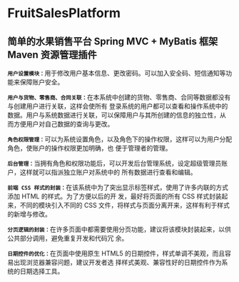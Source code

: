 # FruitSalesPlatform
## 简单的水果销售平台 Spring MVC + MyBatis 框架 Maven 资源管理插件

<b>`用户设置模块：`</b>用于修改用户基本信息、更改密码。可以加入安全码、短信通知等功能来保障账户安全。

<b>`用户与货物、零售商、合同关联：`</b>在本系统中创建的货物、零售商、合同等数据都没有与创建用户进行关联，这样会使所有
登录系统的用户都可以查看和操作系统中的数据。用户与系统数据进行关联，可以保障用户与其所创建的信息的独立性，从
而方便用户对自己数据的查询与更改。

<b>`角色权限管理：`</b>可以为系统设置角色，以及角色下的操作权限，这样可以为用户分配角色，使账户的操作权限更加明确，也
便于管理者的管理。

<b>`后台管理：`</b>当拥有角色和权限功能后，可以开发后台管理系统，设定超级管理员账户，这样就可以指派独立账户对系统中的
所有数据进行查看和编辑。

<b>`前端 CSS 样式的封装：`</b>在该系统中为了突出显示标签样式，使用了许多内联的方式添加 HTML 的样式。为了方便以后的开
发，最好将页面的所有 CSS 样式封装起来，不同的模块引入不同的 CSS 文件，将样式与页面分离开来，这样有利于样式
的新增与修改。

<b>`分页逻辑的封装：`</b>在许多页面中都需要使用分页功能，建议将该模块封装起来，以供公共部分调用，避免重复开发和代码冗
余。

<b>`日期控件的优化：`</b>在页面中使用原生 HTML5 的日期控件，样式单调不美观，而且容易出现浏览器兼容问题，建议开发者选
择样式美观、兼容性好的日期控件作为系统的日期选择工具。
